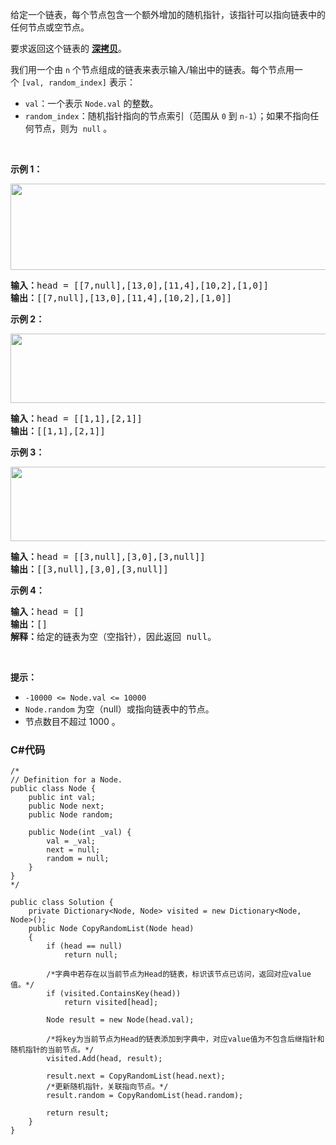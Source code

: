<p>给定一个链表，每个节点包含一个额外增加的随机指针，该指针可以指向链表中的任何节点或空节点。</p>

<p>要求返回这个链表的&nbsp;<strong><a href="https://baike.baidu.com/item/深拷贝/22785317?fr=aladdin" target="_blank">深拷贝</a></strong>。&nbsp;</p>

<p>我们用一个由&nbsp;<code>n</code>&nbsp;个节点组成的链表来表示输入/输出中的链表。每个节点用一个&nbsp;<code>[val, random_index]</code>&nbsp;表示：</p>

<ul>
	<li><code>val</code>：一个表示&nbsp;<code>Node.val</code>&nbsp;的整数。</li>
	<li><code>random_index</code>：随机指针指向的节点索引（范围从&nbsp;<code>0</code>&nbsp;到&nbsp;<code>n-1</code>）；如果不指向任何节点，则为&nbsp;&nbsp;<code>null</code>&nbsp;。</li>
</ul>

<p>&nbsp;</p>

<p><strong>示例 1：</strong></p>

<p><img alt="" src="https://assets.leetcode-cn.com/aliyun-lc-upload/uploads/2020/01/09/e1.png" style="height: 138px; width: 680px;"></p>

<pre><strong>输入：</strong>head = [[7,null],[13,0],[11,4],[10,2],[1,0]]
<strong>输出：</strong>[[7,null],[13,0],[11,4],[10,2],[1,0]]
</pre>

<p><strong>示例 2：</strong></p>

<p><img alt="" src="https://assets.leetcode-cn.com/aliyun-lc-upload/uploads/2020/01/09/e2.png" style="height: 111px; width: 680px;"></p>

<pre><strong>输入：</strong>head = [[1,1],[2,1]]
<strong>输出：</strong>[[1,1],[2,1]]
</pre>

<p><strong>示例 3：</strong></p>

<p><strong><img alt="" src="https://assets.leetcode-cn.com/aliyun-lc-upload/uploads/2020/01/09/e3.png" style="height: 119px; width: 680px;"></strong></p>

<pre><strong>输入：</strong>head = [[3,null],[3,0],[3,null]]
<strong>输出：</strong>[[3,null],[3,0],[3,null]]
</pre>

<p><strong>示例 4：</strong></p>

<pre><strong>输入：</strong>head = []
<strong>输出：</strong>[]
<strong>解释：</strong>给定的链表为空（空指针），因此返回 null。
</pre>

<p>&nbsp;</p>

<p><strong>提示：</strong></p>

<ul>
	<li><code>-10000 &lt;= Node.val &lt;= 10000</code></li>
	<li><code>Node.random</code>&nbsp;为空（null）或指向链表中的节点。</li>
	<li>节点数目不超过 1000 。</li>
</ul>

### C#代码

```
/*
// Definition for a Node.
public class Node {
    public int val;
    public Node next;
    public Node random;
    
    public Node(int _val) {
        val = _val;
        next = null;
        random = null;
    }
}
*/

public class Solution {
    private Dictionary<Node, Node> visited = new Dictionary<Node, Node>();
    public Node CopyRandomList(Node head)
    {
        if (head == null)
            return null;

        /*字典中若存在以当前节点为Head的链表，标识该节点已访问，返回对应value值。*/
        if (visited.ContainsKey(head))
            return visited[head];

        Node result = new Node(head.val);    

        /*将key为当前节点为Head的链表添加到字典中，对应value值为不包含后继指针和随机指针的当前节点。*/
        visited.Add(head, result);

        result.next = CopyRandomList(head.next);
        /*更新随机指针，关联指向节点。*/
        result.random = CopyRandomList(head.random);

        return result;
    }
}
```